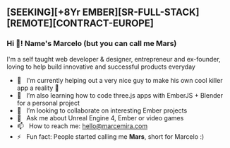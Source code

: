 ## [SEEKING][+8Yr EMBER][SR-FULL-STACK][REMOTE][CONTRACT-EUROPE]

### Hi 👋! Name's Marcelo (but you can call me Mars) 

I'm a self taught web developer & designer, entrepreneur and ex-founder, loving to help build innovative and successful products everyday

- 🔭 &nbsp; I'm currently helping out a very nice guy to make his own cool killer app a reality :rocket:
- 🌱 &nbsp; I’m also learning how to code three.js apps with EmberJS + Blender for a personal project
- 🐹 &nbsp; I’m looking to collaborate on interesting Ember projects
- 💬 &nbsp; Ask me about Unreal Engine 4, Ember or video games
- 📫 &nbsp; How to reach me: hello@marcemira.com
- ⚡ &nbsp; Fun fact: People started calling me **Mars**, short for Marcelo :)

